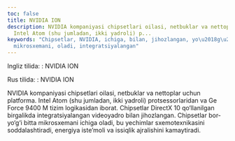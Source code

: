 ```yaml
---
toc: false
title: NVIDIA ION
description: NVIDIA kompaniyasi chipsetlari oilasi, netbuklar va nettoplar uchun platforma.
  Intel Atom (shu jumladan, ikki yadroli) p...
keywords: "Chipsetlar, NVIDIA, ichiga, bilan, jihozlangan, yo\u2018g\u2018i, bitta,
  mikrosxemani, oladi, integratsiyalangan"
---
```


Ingliz tilida:
:   NVIDIA ION

Rus tilida:
:   NVIDIA ION

NVIDIA kompaniyasi chipsetlari oilasi, netbuklar va nettoplar uchun platforma. Intel Atom (shu jumladan, ikki yadroli) protsessorlaridan va Ge Force 9400 M tizim logikasidan iborat. Chipsetlar DirectX 10 qo‘llanilgan birgalikda integratsiyalangan videoyadro bilan jihozlangan. Chipsetlar bor-yo‘g‘i bitta mikrosxemani ichiga oladi, bu yechimlar sxemotexnikasini soddalashtiradi, energiya iste’moli va issiqlik ajralishini kamaytiradi.